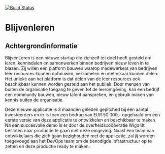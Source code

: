 [![Build Status](https://dev.azure.com/Blijven-leren/blijvenleren/_apis/build/status%2Ffbholai.blijvenleren?branchName=main)](https://dev.azure.com/Blijven-leren/blijvenleren/_build/latest?definitionId=3&branchName=main)
 
# Blijvenleren


## Achtergrondinformatie
BlijvenLeren is een nieuwe startup die zichzelf tot doel heeft gesteld om leren, kennisdelen en samenwerken binnen bedrijven nieuw leven in te blazen. Zij willen een platform bouwen waarop medewerkers van bedrijven leer resources kunnen opbouwen, verzamelen en met elkaar kunnen delen. Het unieke aan het platform is dat delen van de leer resources ook beschikbaar kunnen worden gesteld aan het publiek. Door mensen van buiten de organisatie toegang te geven tot de leeromgeving, kan een bedrijf een community bouwen, nieuw talent aanspreken, en gebruik maken van kennis buiten de organisatie. 

Deze nieuwe applicatie is 3 maanden geleden gepitched bij een aantal investeerders en er is toen een bedrag van EUR 50.000,- opgehaald om een eerste versie van deze applicatie te ontwikkelen en beschikbaar te maken. Na een succesvolle demo is er door de overheidscoöperatie Wigo4lt besloten naar productie te gaan met deze omgeving. Naast een team van ontwikkelaars die zich gaan bezighouden met de applicatie, zal jij worden toegevoegd aan het DevOps team om de benodigde infrastructuur op te zetten en deze productie ready te maken.
